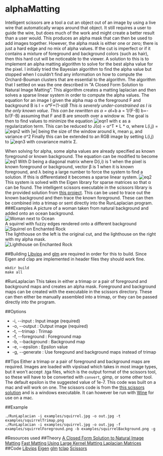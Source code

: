 # alphaMatting
Intelligent scissors are a tool a cut an object out of an image by using a live wire that automatically wraps around that object. It still requires a user to guide the wire, but does much of the work and might create a better result than a user would. This produces an alpha mask that can then be used to add images together. However, the alpha mask is either one or zero; there is just a hard edge and no mix of alpha values. If the cut is imperfect or if it contains a mixture of foreground and background colors (such as hair), then this hard cut will be noticeable to the viewer. A solution to this is to implement an alpha matting algorithm to solve for the best alpha value for the pixel. I initially tried the Bayesian algorithm to find the alpha value but stopped when I couldn’t find any information on how to compute the Orchard-Bouman clusters that are essential to the algorithm. The algorithm that I settled on was the one described in "A Closed Form Solution to Natural Image Matting”. This algorithm creates a matting laplacian and then solves a sparse linear system in order to compute the alpha values. 
The equation for an image I given the alpha map α the foreground F and background B is 
I = α*F+(1-α)*B
This is severely under-constrained as I is the only known value. This can be rewritten as
α = a*I+b
a = 1/(F-B)
b=-b/(F-B)
assuming that F and B are smooth over a window w. The goal is then to find values to minimize the equation
![eqn1](https://raw.githubusercontent.com/nathanbain314/alphaMatting/master/equations/eqn1.jpg)
with ε as a regularization term.
This can be reduced to J(α) = α^T * L * α, where L(i,j) = 
![eqn2](https://raw.githubusercontent.com/nathanbain314/alphaMatting/master/equations/eqn2.jpg)
with |w| being the size of the window around k, mean μ, and variance σ^2
Finally this can be extended to an RGB image by setting L(i,j) to 
![eqn3](https://raw.githubusercontent.com/nathanbain314/alphaMatting/master/equations/eqn3.jpg)
with covariance matrix Σ. 

When solving for alpha, some alpha values are already specified as known foreground or known background. The equation can be modified to become 
![eq1](https://raw.githubusercontent.com/nathanbain314/alphaMatting/master/equations/eq1.png)
With D being a diagonal matrix where D(i,i) is 1 when the pixel is known foreground or background, vector β is 1 when it is known foreground, and λ being a large number to force the system to find a solution. If this is differentiated it becomes a sparse linear system. 
![eq2](https://raw.githubusercontent.com/nathanbain314/alphaMatting/master/equations/eq2.png)
This system is solved with the Eigen library for sparse matrices so that α can be found. 
The intelligent scissors executable in the scissors library is the provided solution from [this project](http://courses.cs.washington.edu/courses/cse455/03wi/projects/project1/web/project1.htm). This can be used to trace out the known background and then trace the known foreground. These can then be combined into a trimap or sent directly into the RunLaplacian program. 
###Examples
A picture of a woman taken from natural background and added onto an ocean background.  
![Woman next to Ocean](https://raw.githubusercontent.com/nathanbain314/alphaMatting/master/examples/womanOcean.jpg)  
A squirrel with fuzzy edges rendered onto a different background  
![Squirrel on Enchanted Rock](https://raw.githubusercontent.com/nathanbain314/alphaMatting/master/examples/squirrelRock.jpg)  
The lighthouse on the left is the original cut, and the lighthouse on the right with my alpha mask.  
![Lighthouse on Enchanted Rock](https://raw.githubusercontent.com/nathanbain314/alphaMatting/master/examples/twoTowers.jpg)  

##Building
[Libvips](http://www.vips.ecs.soton.ac.uk/index.php?title=Libvips) and [glm](http://glm.g-truc.net/0.9.8/index.html) are required in order for this to build. Since Eigen and clap are implemented in header files they should work fine.
```
mkdir build
make all
```

#RunLaplacian
This takes in either a trimap or a pair of foreground and background maps and creates an alpha mask. Foreground and background maps can be created with the executable in the scissors directory. These can then either be manually assembled into a trimap, or they can be passed directly into the program.

##Options
- -i,  --input : Input image (required)
- -o, --output : Output image (required)
- -t, --trimap : Trimap
- -f, --foreground : Foreground map
- -b, --background : Background map
- -e, --epsilon : Epsilon value
- -g, --generate : Use foregound and background maps instead of trimap

##Tips
Either a trimap or a pair of foreground and background maps are required. Images are loaded with vipsload which takes in most image types, but it won't accept .tga files, which is the output format of the scissors tool, so these will have to be converted with ```convert```, gimp, or some other tool. The default epsilon is the suggested value of 1e-7. This code was built on a mac and will work on one. The scissors code is from the [this scissors solution](http://courses.cs.washington.edu/courses/cse455/03wi/projects/project1/web/project1.htm) and is a windows executable. It can however be run with [Wine](https://www.winehq.org) for use on a mac.

##Example
```
./RunLaplacian -i examples/squirrel.jpg -o out.jpg -t examples/squirrelTrimap.png
./RunLaplacian -i examples/squirrel.jpg -o out.jpg -f examples/squirrelForeground.png -b examples/squirrelBackground.png -g
```

#Resources used
##Theory
[A Closed Form Solution to Natural Image Matting](http://www.wisdom.weizmann.ac.il/~levina/papers/Matting-Levin-Lischinski-Weiss-CVPR06.pdf)
[Fast Matting Using Large Kernel Matting Laplacian Matrices](http://kaiminghe.com/publications/cvpr10matting.pdf)
##Code
[Libvips](http://www.vips.ecs.soton.ac.uk/index.php?title=Libvips)
[Eigen](http://eigen.tuxfamily.org/index.php?title=Main_Page)
[glm](http://glm.g-truc.net/0.9.8/index.html)
[tclap](http://tclap.sourceforge.net)
[Scissors](http://courses.cs.washington.edu/courses/cse455/03wi/projects/project1/web/project1.htm)
